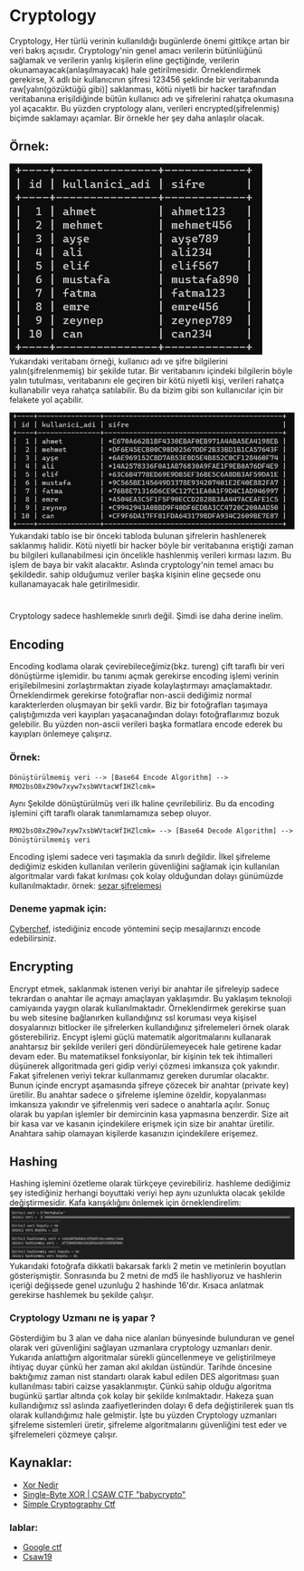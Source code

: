 
<!--
![](https://github.com/mel4mi/siber-guvenlik-ziggurat/blob/main/Depo/resimler/block.png)
# Tadilatta
-->

# Cryptology
Cryptology, Her türlü verinin kullanıldığı bugünlerde önemi gittikçe artan bir veri bakış açısıdır. Cryptology'nin genel amacı verilerin bütünlüğünü sağlamak ve verilerin yanlış kişilerin eline geçtiğinde, verilerin okunamayacak(anlaşılmayacak) hale getirilmesidir. Örneklendirmek gerekirse, X adlı bir kullanıcının şifresi 123456 şeklinde bir veritabanında raw[yalın(gözüktüğü gibi)] saklanması, kötü niyetli bir hacker tarafından veritabanına erişildiğinde bütün kullanıcı adı ve şifrelerini rahatça okumasına yol açacaktır. Bu yüzden cryptology alanı, verileri encrypted(şifrelenmiş) biçimde saklamayı açamlar. Bir örnekle her şey daha anlaşılır olacak.

## Örnek:
![Raw tablo](/Depo/uzmanlıklar/Crypto/fotolar/ornek_veritabanı(raw).png) <br>
Yukarıdaki veritabanı örneği, kullanıcı adı ve şifre bilgilerini yalın(şifrelenmemiş) bir şekilde tutar. Bir veritabanını içindeki bilgilerin böyle yalın tutulması, veritabanını ele geçiren bir kötü niyetli kişi, verileri rahatça kullanabilir veya rahatça satılabilir. Bu da bizim gibi son kullanıcılar için bir felakete yol açabilir.

![hashed tablo](/Depo/uzmanlıklar/Crypto/fotolar/ornek_veritabanı(hashed).png) <br>
Yukarıdaki tablo ise bir önceki tabloda bulunan şifrelerin hashlenerek saklanmış halidir. Kötü niyetli bir hacker böyle bir veritabanına eriştiği zaman bu bilgileri kullanabilmesi için öncelikle hashlenmiş verileri kırması lazım. Bu işlem de baya bir vakit alacaktır. Aslında cryptology'nin temel amacı bu şekildedir. sahip olduğumuz veriler başka kişinin eline geçsede onu kullanamayacak hale getirilmesidir.
<br>
#
Cryptology sadece hashlemekle sınırlı değil. Şimdi ise daha derine inelim.






## Encoding
<!-- ![encode](/Depo/uzmanlıklar/Crypto/fotolar/encoding_cutted.png) <br> -->
Encoding kodlama olarak çevirebileceğimiz(bkz. tureng) çift taraflı bir veri dönüştürme işlemidir. bu tanımı açmak gerekirse encoding işlemi verinin erişilebilmesini zorlaştırmaktan ziyade kolaylaştırmayı amaçlamaktadır. Örneklendirmek gerekirse fotoğraflar non-ascii dediğimiz normal karakterlerden oluşmayan bir şekli vardır. Biz bir fotoğrafları taşımaya çalıştığımızda veri kayıpları yaşacanağından dolayı fotoğraflarımız bozuk gelebilir. Bu yüzden non-ascii verileri başka formatlara encode ederek bu kayıpları önlemeye çalışırız.

 ### Örnek:
  ```
  Dönüştürülmemiş veri --> [Base64 Encode Algorithm] -->  RMO2bsO8xZ90w7xyw7xsbWVtacWfIHZlcmk=
  ```

  
  Aynı Şekilde dönüştürülmüş veri ilk haline çevrilebiliriz. Bu da encoding işlemini çift taraflı olarak tanımlamamıza sebep oluyor.


  
  ```
  RMO2bsO8xZ90w7xyw7xsbWVtacWfIHZlcmk= --> [Base64 Decode Algorithm] --> Dönüştürülmemiş veri
  ```

  Encoding işlemi sadece veri taşımakla da sınırlı değildir. İlkel şifreleme dediğimiz eskiden kullanılan verilerin güvenliğini sağlamak için kullanılan 
algoritmalar vardı fakat kırılması çok kolay olduğundan dolayı günümüzde kullanılmaktadır. örnek: [sezar şifrelemesi](https://teknolojiprojeleri.com/teknik/sezar-sifreleme)
 ### Deneme yapmak için:
 [Cyberchef](https://gchq.github.io/CyberChef/),
 istediğiniz encode yöntemini seçip mesajlarınızı encode edebilirsiniz.

## Encrypting
Encrypt etmek, saklanmak istenen veriyi bir anahtar ile şifreleyip sadece tekrardan o anahtar ile açmayı amaçlayan yaklaşımdır. Bu yaklaşım teknoloji camiyaında yaygın olarak kullanılmaktadır. Örneklendirmek gerekirse şuan bu web sitesine bağlanırken kullandığınız ssl koruması veya kişisel dosyalarınızı bitlocker ile şifrelerken kullandığınız şifrelemeleri örnek olarak gösterebiliriz. Encypt işlemi güçlü matematik algoritmalarını kullanarak anahtarsız bir şekilde verileri geri döndürülemeyecek hale getirene kadar devam eder. Bu matematiksel fonksiyonlar, bir kişinin tek tek ihtimalleri düşünerek allgoritmada geri gidip veriyi çözmesi imkansıza çok yakındır. Fakat şifrelenen veriyi tekrar kullanmamız gereken durumlar olacaktır. Bunun içinde encrypt aşamasında şifreye çözecek bir anahtar (private key) üretilir. Bu anahtar sadece o şifreleme işlemine özeldir, kopyalanması imkansıza yakındır ve şifrelenmiş veri sadece o anahtarla açılır. Sonuç olarak bu yapılan işlemler bir demircinin kasa yapmasına benzerdir. Size ait bir kasa var ve kasanın içindekilere erişmek için size bir anahtar üretilir. Anahtara sahip olamayan kişilerde kasanızın içindekilere erişemez.




## Hashing
Hashing işlemini özetleme olarak türkçeye çevirebiliriz. hashleme dediğimiz şey istediğiniz herhangi boyuttaki veriyi hep aynı uzunlukta olacak şekilde değiştirmesidir. Kafa karışıklığını önlemek için örneklendirelim: <br>
![hashing](/Depo/uzmanlıklar/Crypto/fotolar/hashing.png)
Yukarıdaki fotoğrafa dikkatli bakarsak farklı 2 metin ve metinlerin boyutları gösterişmiştir. Sonrasında bu 2 metni de md5 ile hashliyoruz ve hashlerin içeriği değişsede genel uzunluğu 2 hashinde 16'dır. Kısaca anlatmak gerekirse hashlemek bu şekilde çalışır.


### Cryptology Uzmanı ne iş yapar ? 
Gösterdiğim bu 3 alan ve daha nice alanları bünyesinde bulunduran ve genel olarak veri güvenliğini sağlayan uzmanlara cryptology uzmanları denir. Yukarıda anlattığım algoritmalar sürekli güncellenmeye ve geliştirilmeye ihtiyaç duyar çünkü her zaman akıl akıldan üstündür. Tarihde öncesine baktığımız zaman nist standartı olarak kabul edilen DES algoritması şuan kullanılması tabiri caizse yasaklanmıştır. Çünkü sahip olduğu algoritma bugünkü şartlar altında çok kolay bir şekilde kırılmaktadır. Hakeza şuan kullandığımız ssl aslında zaafiyetlerinden dolayı 6 defa değiştirilerek şuan tls olarak kullandığımız hale gelmiştir. İşte bu yüzden Cryptology uzmanları şifreleme sistemleri üretir, şifreleme algoritmalarını güvenliğini test eder ve şifrelemeleri çözmeye çalışır. 




## Kaynaklar:
- [Xor Nedir](https://www.mehmetince.net/crypto-101-1-merhaba-exclusive-or-xor/)
- [Single-Byte XOR | CSAW CTF "babycrypto"](https://www.youtube.com/watch?v=p__QZIxjHMk&list=PL1H1sBF1VAKU05UWhDDwl38CV4CIk7RLJ)
- [Simple Cryptography Ctf](https://www.youtube.com/watch?v=j9xht4K-MBk)





### lablar:
- [Google ctf](https://capturetheflag.withgoogle.com/challenges)
- [Csaw19](https://www.csaw.io/csaw19archive)










